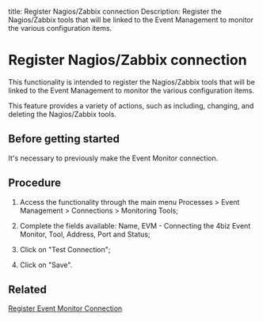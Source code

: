 title: Register Nagios/Zabbix connection
Description: Register the Nagios/Zabbix tools that will be linked to the Event Management to monitor the various configuration items.
# Register Nagios/Zabbix connection

This functionality is intended to register the Nagios/Zabbix tools that will be
linked to the Event Management to monitor the various configuration items.

This feature provides a variety of actions, such as including, changing, and
deleting the Nagios/Zabbix tools.

Before getting started
--------------------------

It's necessary to previously make the Event Monitor connection.

Procedure
-------------

1.  Access the functionality through the main menu Processes \> Event Management
    \> Connections \> Monitoring Tools;

2.  Complete the fields available: Name, EVM - Connecting the 4biz Event Monitor, Tool, Address, Port and Status;

3.  Click on "Test Connection";

4.  Click on "Save".

Related
-------

[Register Event Monitor Connection](/en-us/4biz-helium/processes/event/configuration/register-event-monitor-connection.html)


